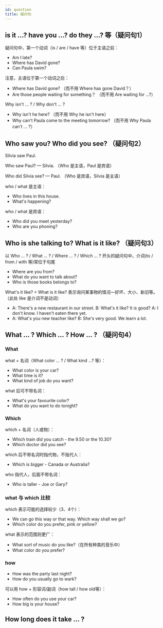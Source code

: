 ```yaml
---
id: question
title: 疑问句
---
```


## is it ...?  have you ...?  do they ...? 等（疑问句1）

疑问句中，第一个动词（is / are / have 等）位于主语之前：

- Am I late?
- Where has David gone?
- Can Paula swim?

注意，主语位于第一个动词之后：

- Where has David gone?    （而不用 Where has gone David？）
- Are those people waiting for something？    （而不用 Are waiting for ...?）

Why isn't ... ? / Why don't ... ?

- Why isn't he here?    （而不用 Why he isn't here）
- Why can't Paula come to the meeting tomorrow?    （而不用 Why Paula can't ... ?）

## Who saw you?  Who did you see? （疑问句2）

Silvia saw Paul.

Who saw Paul? — Silvia.  （Who 是主语，Paul 是宾语）

Who did Silvia see? — Paul. （Who 是宾语，Silvia 是主语）

who / what 是主语：

- Who lives in this house.
- What's happening?

who / what 是宾语：

- Who did you meet yesterday?
- Who are you phoning?

## Who is she talking to?  What is it like? （疑问句3）

以 Who ... ? / What ... ? / Where ... ? / Which ... ? 开头的疑问句中，介词(to / from / with 等)常位于句尾

- Where are you from?
- What do you want to talk about?
- Who is those books belongs to?

What's it like?  =  What is it like?  表示询问某事物的情况—好坏、大小、新旧等。（此处 like 是介词不是动词）

- A: There's a new restaurant in our street.
B: What's it like? It is good?
A: I don't know. I haven't eaten there yet.
- A: What's you new teacher like?
B: She's very good. We learn a lot.

## What ... ?    Which ... ?    How ... ?  （疑问句4）

### What

what + 名词（What color ... ? / What kind ...? 等）：

- What color is your car?
- What time is it?
- What kind of job do you want?

what 后可不带名词：

- What's your favourite color?
- What do you want to do tonight?

### Which

which + 名词（人或物）：

- Which train did you catch - the 9.50 or the 10.30?
- Which doctor did you see?

which 后不带名词时指代物，不指代人：

- Which is bigger - Canada or Australia?

who 指代人，后面不带名词：

- Who is taller - Joe or Gary?

### what 与 which 比较

which 表示可能的选择较少（3、4个）：

- We can go this way or that way. Which way shall we go?
- Which color do you prefer, pink or yellow?

what 表示的范围则更广：

- What sort of music do you like?（在所有种类的音乐中）
- What color do you prefer?

### how

- How was the party last night?
- How do you usually go to wark?

可以用 how + 形容词/副词（how tall / how old等）：

- How often do you use your car?
- How big is your house?

## How long does it take ... ?
